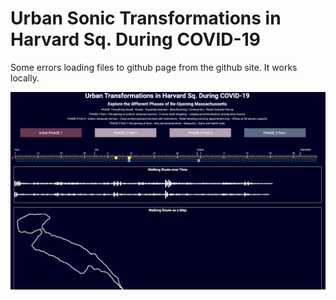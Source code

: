 # Urban Sonic Transformations in Harvard Sq. During COVID-19

Some errors loading files to github page from the github site. It works locally.

![name-of-you-image](https://github.com/6859-sp21/final-project-urbantransformationsharvardsq-covid-19/blob/main/img/Screen%20Shot%202021-05-03%20at%206.13.10%20PM.png?raw=true)
